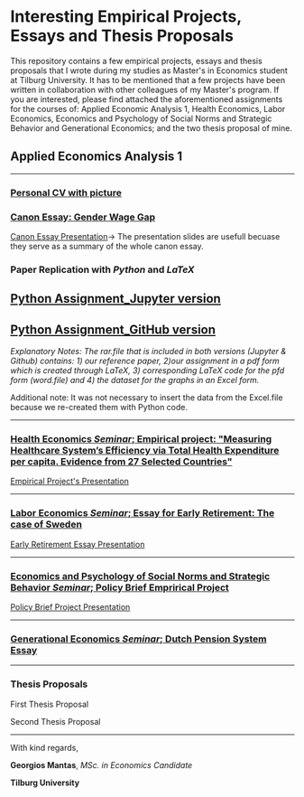 # Interesting Empirical Projects, Essays and Thesis Proposals
This repository contains a few empirical projects, essays and thesis proposals that I wrote during my studies as Master's in Economics student at Tilburg University. It has to be mentioned that a few projects have been written in collaboration with other colleagues of my Master's program. If you are interested, please find attached the aforementioned assignments for the courses of: Applied Economic Analysis 1, Health Economics, Labor Economics, Economics and Psychology of Social Norms and Strategic Behavior and Generational Economics; and the two thesis proposal of mine.

## Applied Economics Analysis 1
___
### [Personal CV with picture](https://github.com/gmantas93/assignments/edit/master/CV.md)

### [Canon Essay: Gender Wage Gap](https://github.com/gmantas93/assignments/blob/master/Canon.md) 
[Canon Essay Presentation](https://github.com/gmantas93/assignments/blob/master/Canon-Presentation_Applied%20Economic%20Analysis.pdf)-> The presentation slides are usefull becuase they serve as a summary of the whole canon essay.

### Paper Replication with _Python_ and _LaTeX_

## [Python Assignment_Jupyter version](https://github.com/gmantas93/assignments/blob/master/Python_Assignment_Jupyter_version.ipynb)

## [Python Assignment_GitHub version](https://github.com/gmantas93/assignments/blob/master/Python_Assignment_Github_version.ipynb)

_Explanatory Notes: The rar.file that is included in both versions (Jupyter & Github) contains: 1) our reference paper, 2)our assignment in a pdf form which is created through LaTeX, 3) corresponding LaTeX code for the pfd form (word.file) and 4) the dataset for the graphs in an Excel form._

Additional note: It was not necessary to insert the data from the Excel.file because we re-created them with Python code.
___
### [Health Economics _Seminar_; Empirical project: "Measuring Healthcare System’s Efficiency via Total Health Expenditure per capita. Evidence from 27 Selected Countries"](https://github.com/gmantas93/assignments/blob/master/Health_Empirical_Project_Alessandrini_Mantas.pdf)

[Empirical Project's Presentation](https://github.com/gmantas93/assignments/blob/master/Health-Project-Presentation_Alessandrini%20%26%20Mantas.pdf)
___
### [Labor Economics _Seminar_; Essay for Early Retirement: The case of Sweden](https://github.com/gmantas93/assignments/blob/master/Labour%20Economics_Essay_Early%20Retirement_the%20case%20of%20Sweden_G.Mantas.pdf)

[Early Retirement Essay Presentation](https://github.com/gmantas93/assignments/blob/master/Labour%20Essay%20Presentation.pdf)

___
### [Economics and Psychology of Social Norms and Strategic Behavior _Seminar_; Policy Brief Emprirical Project](https://github.com/gmantas93/assignments/blob/master/Policy%20brief%20Group%201.pdf)

[Policy Brief Project Presentation](https://github.com/gmantas93/assignments/blob/master/policy-brief-ppt-version-3.pdf)
___
### [Generational Economics _Seminar_; Dutch Pension System Essay](https://github.com/gmantas93/assignments/blob/master/Georgios%20Mantas_Essay_Netherlands-case.pdf)
___
### Thesis Proposals

First Thesis Proposal

Second Thesis Proposal
___
With kind regards,

**Georgios Mantas**, _MSc. in Economics Candidate_

**Tilburg University**



